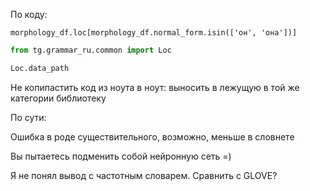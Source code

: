 По коду:

```
morphology_df.loc[morphology_df.normal_form.isin(['он', 'она'])]
```

```python
from tg.grammar_ru.common import Loc

Loc.data_path
```

Не копипастить код из ноута в ноут: выносить в лежущую в той же категории библиотеку

По сути:

Ошибка в роде существительного, возможно, меньше в словнете

Вы пытаетесь подменить собой нейронную сеть =)

Я не понял вывод с частотным словарем. Сравнить с GLOVE?


